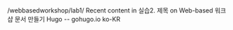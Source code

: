 <?xml version="1.0" encoding="utf-8" standalone="yes"?>
<rss version="2.0" xmlns:atom="http://www.w3.org/2005/Atom">
  <channel>
    <title>실습2. 제목 on Web-based 워크샵 문서 만들기</title>
    <link>/webbasedworkshop/lab1/</link>
    <description>Recent content in 실습2. 제목 on Web-based 워크샵 문서 만들기</description>
    <generator>Hugo -- gohugo.io</generator>
    <language>ko-KR</language><atom:link href="/webbasedworkshop/lab1/index.xml" rel="self" type="application/rss+xml" />
  </channel>
</rss>
